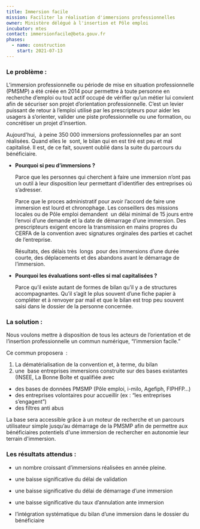 ```yaml
---
title: Immersion facile
mission: Faciliter la réalisation d'immersions professionnelles
owner: Ministère délégué à l'insertion et Pôle emploi
incubator: mtes
contact: immersionfacile@beta.gouv.fr
phases:
  - name: construction
    start: 2021-07-13
---
```

### **Le problème :** 

L’immersion professionnelle ou période de mise en situation professionnelle (PMSMP) a été créée en 2014 pour permettre à toute personne en recherche d’emploi ou tout actif occupé de vérifier qu’un métier lui convient afin de sécuriser son projet d’orientation professionnelle. C’est un levier puissant de retour à l’emploi utilisé par les prescripteurs pour aider les usagers à s’orienter, valider une piste professionnelle ou une formation, ou concrétiser un projet d’insertion. 

Aujourd'hui,  à peine 350 000 immersions professionnelles par an sont réalisées. Quand elles le  sont, le bilan qui en est tiré est peu et mal capitalisé. Il est, de ce fait, souvent oublié dans la suite du parcours du bénéficiaire.

* **Pourquoi si peu d’immersions ?** 

  Parce que les personnes qui cherchent à faire une immersion n’ont pas un outil à leur disposition leur permettant d’identifier des entreprises où s’adresser. 

  Parce que le proces administratif pour avoir l’accord de faire une immersion est lourd et chronophage. Les conseillers des missions locales ou de Pôle emploi demandent  un délai minimal de 15 jours entre l’envoi d’une demande et la date de démarrage d’une immersion. Des prescripteurs exigent encore la transmission en mains propres du CERFA de la convention avec signatures orginales des parties et cachet de l’entreprise. 

  Résultats, des délais très  longs  pour des immersions d’une durée courte, des déplacements et des abandons avant le démarrage de l’immersion.
* **Pourquoi les évaluations sont-elles si mal capitalisées ?** 

  Parce qu’il existe autant de formes de bilan qu’il y a de structures accompagnantes. Qu’il s’agit le plus souvent d’une fiche papier à  compléter et à renvoyer par mail et que le bilan est trop peu souvent saisi dans le dossier de la personne concernée. 

### La solution : 

Nous voulons mettre à disposition de tous les  acteurs de l’orientation et de l’insertion professionnelle un commun numérique, “l’immersion facile.”

Ce commun proposera  : 

1. La dématérialisation de la convention et, à terme, du bilan
2. une  base entreprises immersions construite sur des bases existantes (INSEE, La Bonne Boîte et qualifiée avec 

* des bases de données PMSMP (Pôle emploi, i-milo, Agefiph, FIPHFP…)
* des entreprises volontaires pour accueillir (ex : “les entreprises s’engagent”)
* des filtres anti abus 

La base sera accessible grâce à un moteur de recherche et un parcours utilisateur simple jusqu’au démarrage de la PMSMP afin de permettre aux bénéficiaires potentiels d'une immersion de rechercher en autonomie leur terrain d'immersion. 

### Les résultats attendus : 

* un nombre croissant d’immersions réalisées en année pleine. 

* une baisse significative du délai de validation 

* une baisse significative du délai de démarrage d’une immersion

* une baisse significative du taux d’annulation ante immersion

* l’intégration systématique du bilan d’une immersion dans le dossier du bénéficiaire

